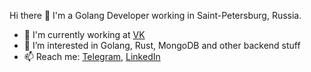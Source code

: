 Hi there 👋
I'm a Golang Developer working in Saint-Petersburg, Russia.


- 🏢 I'm currently working at [VK](https://vk.company)
- 👀 I’m interested in Golang, Rust, MongoDB and other backend stuff
- 📫 Reach me: [Telegram](https://t.me/solidshake), [LinkedIn](https://linkedin.com/artemutkincode)
